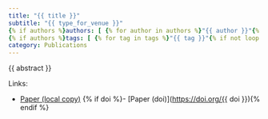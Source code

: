 ```yaml
---
title: "{{ title }}"
subtitle: "{{ type_for_venue }}"
{% if authors %}authors: [ {% for author in authors %}"{{ author }}"{% if not loop.last %}, {% endif %}{% endfor %} ]{% endif %}
{% if authors %}tags: [ {% for tag in tags %}"{{ tag }}"{% if not loop.last %}, {% endif %}{% endfor %} ]{% endif %}
category: Publications
---
```


{{ abstract }}

Links:

- [Paper (local copy)]({attach}paper.pdf)
{% if doi %}- [Paper (doi)](https://doi.org/{{ doi }}){% endif %}

